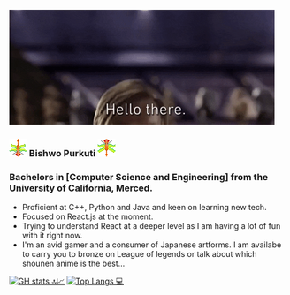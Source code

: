 ![](hello.gif)    
### ![alt text](https://github.com/bpurkuti/Acrid-Dragonfly/blob/master/gameSprites/down2.png) Bishwo Purkuti ![alt text](https://github.com/bpurkuti/Acrid-Dragonfly/blob/master/up1.png)
### Bachelors in [Computer Science and Engineering] from the University of California, Merced.
- Proficient at C++, Python and Java and keen on learning new tech. 
- Focused on React.js at the moment.
- Trying to understand React at a deeper level as I am having a lot of fun with it right now.
- I'm an avid gamer and a consumer of Japanese artforms. I am availabe to carry you to bronze on League of legends or talk about which shounen anime is the best...  

[![GH stats 🔝📈](https://github-readme-stats.vercel.app/api?username=bpurkuti&hide=stars&count_private=true&show_icons=true&theme=tokyonight&line_height=33&hide_rank=false)](https://github.com/bpurkuti?tab=repositories&q=&type=public&language=) [![Top Langs 💻](https://github-readme-stats.vercel.app/api/top-langs/?username=bpurkuti&langs_count=8&count_private=true&theme=onedark&line_height=30&exclude_repo=Calculator&hide=nesC,C,Css,&layout=compact)](https://github.com/bpurkuti?tab=repositories&q=&type=source&language=)
